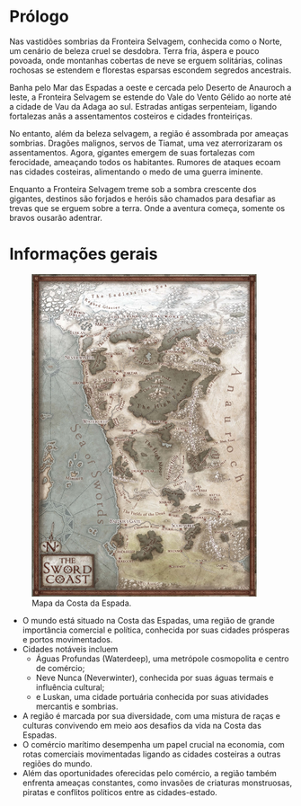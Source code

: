 # Prólogo

Nas vastidões sombrias da Fronteira Selvagem, conhecida como o Norte, um cenário de beleza cruel se desdobra. Terra fria, áspera e pouco povoada, onde montanhas cobertas de neve se erguem solitárias, colinas rochosas se estendem e florestas esparsas escondem segredos ancestrais.

Banha pelo Mar das Espadas a oeste e cercada pelo Deserto de Anauroch a leste, a Fronteira Selvagem se estende do Vale do Vento Gélido ao norte até a cidade de Vau da Adaga ao sul. Estradas antigas serpenteiam, ligando fortalezas anãs a assentamentos costeiros e cidades fronteiriças.

No entanto, além da beleza selvagem, a região é assombrada por ameaças sombrias. Dragões malignos, servos de Tiamat, uma vez aterrorizaram os assentamentos. Agora, gigantes emergem de suas fortalezas com ferocidade, ameaçando todos os habitantes. Rumores de ataques ecoam nas cidades costeiras, alimentando o medo de uma guerra iminente.

Enquanto a Fronteira Selvagem treme sob a sombra crescente dos gigantes, destinos são forjados e heróis são chamados para desafiar as trevas que se erguem sobre a terra. Onde a aventura começa, somente os bravos ousarão adentrar.

# Informações gerais

<figure>
    <img src="../sword-coast.jpeg" width="400">
    <figcaption>Mapa da Costa da Espada.</figcaption>
</figure>

- O mundo está situado na Costa das Espadas, uma região de grande importância comercial e política, conhecida por suas cidades prósperas e portos movimentados.
- Cidades notáveis incluem 
    - Águas Profundas (Waterdeep), uma metrópole cosmopolita e centro de comércio; 
    - Neve Nunca (Neverwinter), conhecida por suas águas termais e influência cultural; 
    - e Luskan, uma cidade portuária conhecida por suas atividades mercantis e sombrias.
- A região é marcada por sua diversidade, com uma mistura de raças e culturas convivendo em meio aos desafios da vida na Costa das Espadas.
- O comércio marítimo desempenha um papel crucial na economia, com rotas comerciais movimentadas ligando as cidades costeiras a outras regiões do mundo.
- Além das oportunidades oferecidas pelo comércio, a região também enfrenta ameaças constantes, como invasões de criaturas monstruosas, piratas e conflitos políticos entre as cidades-estado.